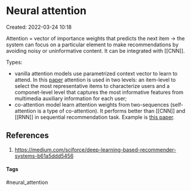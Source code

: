 # Neural attention
Created: 2022-03-24 10:18

Attention = vector of importance weights that predicts the next item -> the system can focus on a particular element to make recommendations by avoiding noisy or uninformative content.
It can be integrated with [[CNN]].

Types:
- vanilla attention models use parametrized context vector to learn to attend. In this [paper](https://cseweb.ucsd.edu/classes/fa17/cse291-b/reading/Attentive%20Collaborative%20Filtering%20Multimedia%20Recommendation%20with%20Item-%20and%20Component-Level%20Attention.pdf) attention is used in two levels: an item-level to select the most representative items to characterize users and a componet-level level that captures the most informative features from multimedia auxiliary information for each user;
- co-attention model learn attention weights from two-sequences (self-attention is a type of co-attention). It performs better than [[CNN]] and [[RNN]] in sequential recommendation task. Example is [this paper](https://arxiv.org/pdf/1808.06414.pdf).


## References
1. https://medium.com/sciforce/deep-learning-based-recommender-systems-b61a5ddd5456


#### Tags
#neural_attention